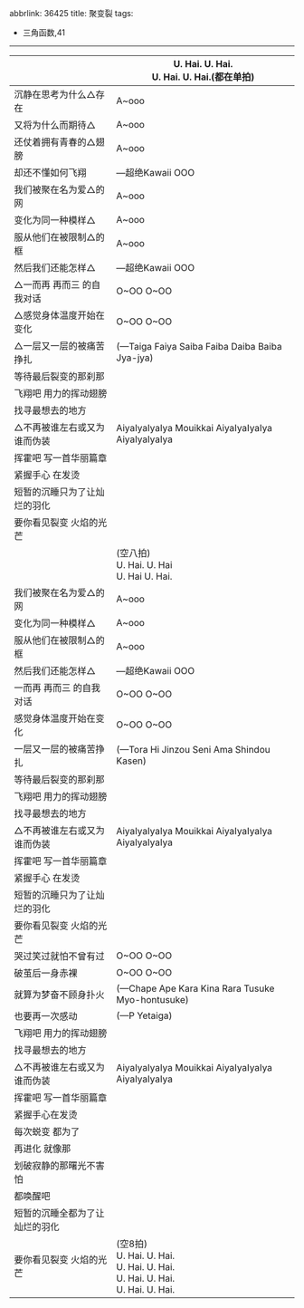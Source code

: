 abbrlink: 36425
title: 聚变裂
tags:
  - 三角函数,41
---
|      |U. Hai. U. Hai.<br>U. Hai. U. Hai.(都在单拍)|
|--|--|
|沉静在思考为什么△存在|A~ooo|
|又将为什么而期待△|A~ooo|
|还仗着拥有青春的△翅膀|A~ooo|
|却还不懂如何飞翔|—超绝Kawaii OOO|
|我们被聚在名为爱△的网|A~ooo|
|变化为同一种模样△|A~ooo|
|服从他们在被限制△的框|A~ooo|
|然后我们还能怎样△|—超绝Kawaii OOO|
|△一而再 再而三 的自我对话|O~OO O~OO|
|△感觉身体温度开始在变化|O~OO O~OO|
|△一层又一层的被痛苦挣扎|(—Taiga Faiya Saiba Faiba Daiba Baiba Jya-jya)|
|等待最后裂变的那刹那|      |
|飞翔吧 用力的挥动翅膀|      |
|找寻最想去的地方|      |
|△不再被谁左右或又为谁而伪装|AiyaIyaIyaIya Mouikkai AiyaIyaIyaIya AiyaIyaIyaIya|
|挥霍吧 写一首华丽篇章|      |
|紧握手心 在发烫|      |
|短暂的沉睡只为了让灿烂的羽化|      |
|要你看见裂变 火焰的光芒|      |
|      |(空八拍)<br>U. Hai. U. Hai<br>U. Hai U. Hai.|
|我们被聚在名为爱△的网|A~ooo|
|变化为同一种模样△|A~ooo|
|服从他们在被限制△的框|A~ooo|
|然后我们还能怎样△|—超绝Kawaii OOO|
|一而再 再而三 的自我对话|O~OO O~OO|
|感觉身体温度开始在变化|O~OO O~OO|
|一层又一层的被痛苦挣扎|(—Tora Hi Jinzou Seni Ama Shindou Kasen)|
|等待最后裂变的那刹那|      |
|飞翔吧 用力的挥动翅膀|      |
|找寻最想去的地方|      |
|△不再被谁左右或又为谁而伪装|AiyaIyaIyaIya Mouikkai AiyaIyaIyaIya AiyaIyaIyaIya|
|挥霍吧 写一首华丽篇章|      |
|紧握手心 在发烫|      |
|短暂的沉睡只为了让灿烂的羽化|      |
|要你看见裂变 火焰的光芒|      |
|哭过笑过就怕不曾有过|O~OO O~OO|
|破茧后一身赤裸|O~OO O~OO|
|就算为梦奋不顾身扑火|(—Chape Ape Kara Kina Rara Tusuke Myo-hontusuke)|
|也要再一次感动|(—P Yetaiga)|
|飞翔吧 用力的挥动翅膀|      |
|找寻最想去的地方|      |
|△不再被谁左右或又为谁而伪装|AiyaIyaIyaIya Mouikkai AiyaIyaIyaIya AiyaIyaIyaIya|
|挥霍吧 写一首华丽篇章|      |
|紧握手心在发烫|      |
|每次蜕变 都为了|      |
|再进化 就像那|      |
|划破寂静的那曙光不害怕|      |
|都唤醒吧|      |
|短暂的沉睡全都为了让灿烂的羽化|      |
|要你看见裂变 火焰的光芒|(空8拍)<br>U. Hai. U. Hai.<br>U. Hai. U. Hai.<br>U. Hai. U. Hai.<br>U. Hai. U. Hai.|